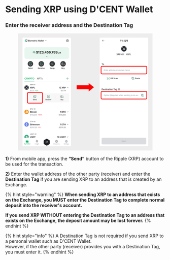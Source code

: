 # Sending XRP using D'CENT Wallet

### Enter the receiver address and the Destination Tag

<figure><img src="../../../.gitbook/assets/20 (3).png" alt=""><figcaption></figcaption></figure>

**1)** From mobile app, press the **“Send”** button of the Ripple (XRP) account to be used for the transaction.

**2)** Enter the wallet address of the other party (receiver) and enter the **Destination Tag** if you are sending XRP to an address that is created by an Exchange.

{% hint style="warning" %}
**When sending XRP to an address that exists on the Exchange, you MUST enter the Destination Tag to complete normal deposit into the receiver's account.**

**If you send XRP WITHOUT entering the Destination Tag to an address that exists on the Exchange, the deposit amount may be lost forever.**
{% endhint %}

{% hint style="info" %}
A Destination Tag is not required if you send XRP to a personal wallet such as D'CENT Wallet.\
However, if the other party (receiver) provides you with a Destination Tag, you must enter it.
{% endhint %}
